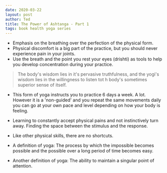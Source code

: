 ```yaml
---
date: 2020-03-22
layout: post
author: Ted
title: The Power of Ashtanga - Part 1
tags: book health yoga series
---
```

- Emphasis on the breathing over the perfection of the physical form.
- Physical discomfort is a big part of the practice, but you should never experience pain in your joints.
- Use the breath and the point you rest your eyes (drishti) as tools to help you develop concentration during your practice.

> The body's wisdom lies in it's pervasive truthfulness, and the yogi's wisdom lies in the willingness to listen tot h body's sometimes superior sense of itself.

- This form of yoga instructs you to practice 6 days a week. A lot. However it is a 'non-guided' and you repeat the same movements daily you can go at your own pace and level depending on how your body is feeling.

- Learning to constantly accept physical pains and not instinctively turn away. Finding the space between the stimulus and the response.

- Like other physical skills, there are no shortcuts.

- A definition of yoga: The process by which the impossible becomes possible and the possible over a long period of time becomes easy.

- Another definition of yoga: The ability to maintain a singular point of attention.
